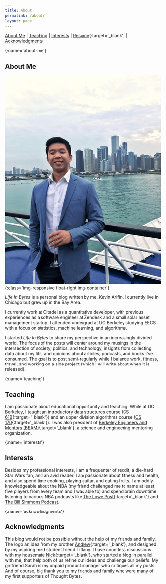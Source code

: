 ```yaml
---
title: About
permalink: /about/
layout: page
---
```

[About Me](#about-me) \| [Teaching](#teaching) \| [Interests](#interests) \| [Resume](/resume.pdf){:target='_blank'} \| [Acknowledgments](#acknowledgments)

[](){:name='about-me'}
## About Me
![](/images/me.png){:class='img-responsive float-right img-container'}

*Life In Bytes* is a personal blog written by me, Kevin Arifin. I currently live in Chicago but grew up in the Bay Area.

I currently work at Citadel as a quantitative developer, with previous experiences as a software engineer at Zendesk and a small solar asset management startup. I attended undergrad at UC Berkeley studying EECS with a focus on statistics, machine learning, and algorithms.

I started *Life In Bytes* to share my perspective in an increasingly divided world. The focus of the posts will center around my musings in the intersection of society, politics, and technology, insights from collecting data about my life, and opinions about articles, podcasts, and books I've consumed. The goal is to post semi-regularly while I balance work, fitness, travel, and working on a side project (which I will write about when it is released).

[](){:name='teaching'}
## Teaching
I am passionate about educational opportunity and teaching. While at UC Berkeley, I taught an introductory data structures course ([CS 61B](https://sp18.datastructur.es){:target='_blank'}) and an upper division algorithms course ([CS 170](https://inst.eecs.berkeley.edu/~cs170/fa17/){:target='_blank'}). I was also president of [Berkeley Engineers and Mentors (BEAM)](http://beam.berkeley.edu){:target='_blank'}, a science and engineering mentoring organization.


[](){:name='interests'}
## Interests
Besides my professional interests, I am a frequenter of reddit, a die-hard Star Wars fan, and an avid reader. I am passionate about fitness and health, and also spend time cooking, playing guitar, and eating fruits. I am oddly knowledgeable about the NBA (my friend challenged me to name at least five players from every team and I was able to) and spend brain downtime listening to various NBA podcasts like [The Lowe Post](http://www.espn.com/espnradio/podcast/archive/_/id/10528553){:target='_blank'} and [The Bill Simmons Podcast](https://www.theringer.com/the-bill-simmons-podcast).

[](){:name='acknowledgments'}
## Acknowledgments
This blog would not be possible without the help of my friends and family. The logo an idea from my brother [Andrew](https://www.instagram.com/arifinphotography/){:target='_blank'}, and designed by my aspiring med student friend Tiffany. I have countless discussions with my housemate [Nick](https://nickchua.me){:target='_blank'}, who started a blog in parallel with me, that help both of us refine our ideas and challenge our beliefs. My girlfriend Sarah is my unpaid product manager who critiques all my posts. And of course, big thank you to my friends and family who were many of my first supporters of Thought Bytes.